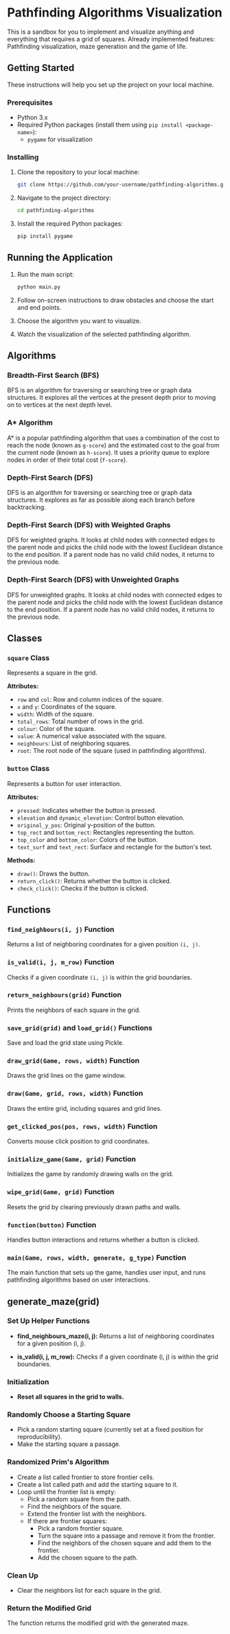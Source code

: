 # Pathfinding Algorithms Visualization

This is a sandbox for you to implement and visualize anything and everything that requires a grid of squares. Already implemented features: Pathfinding visualization, maze generation and the game of life.

## Getting Started

These instructions will help you set up the project on your local machine.

### Prerequisites

- Python 3.x
- Required Python packages (install them using `pip install <package-name>`):
  - `pygame` for visualization

### Installing

1. Clone the repository to your local machine:

    ```bash
    git clone https://github.com/your-username/pathfinding-algorithms.git
    ```

2. Navigate to the project directory:

    ```bash
    cd pathfinding-algorithms
    ```

3. Install the required Python packages:

    ```bash
    pip install pygame
    ```

## Running the Application

1. Run the main script:

    ```bash
    python main.py
    ```

2. Follow on-screen instructions to draw obstacles and choose the start and end points.

3. Choose the algorithm you want to visualize.

4. Watch the visualization of the selected pathfinding algorithm.

## Algorithms

### Breadth-First Search (BFS)

BFS is an algorithm for traversing or searching tree or graph data structures. It explores all the vertices at the present depth prior to moving on to vertices at the next depth level.

### A* Algorithm

A* is a popular pathfinding algorithm that uses a combination of the cost to reach the node (known as `g-score`) and the estimated cost to the goal from the current node (known as `h-score`). It uses a priority queue to explore nodes in order of their total cost (`f-score`).

### Depth-First Search (DFS)

DFS is an algorithm for traversing or searching tree or graph data structures. It explores as far as possible along each branch before backtracking.

### Depth-First Search (DFS) with Weighted Graphs

DFS for weighted graphs. It looks at child nodes with connected edges to the parent node and picks the child node with the lowest Euclidean distance to the end position. If a parent node has no valid child nodes, it returns to the previous node.

### Depth-First Search (DFS) with Unweighted Graphs

DFS for unweighted graphs. It looks at child nodes with connected edges to the parent node and picks the child node with the lowest Euclidean distance to the end position. If a parent node has no valid child nodes, it returns to the previous node.

## Classes

### `square` Class

Represents a square in the grid.

**Attributes:**
- `row` and `col`: Row and column indices of the square.
- `x` and `y`: Coordinates of the square.
- `width`: Width of the square.
- `total_rows`: Total number of rows in the grid.
- `colour`: Color of the square.
- `value`: A numerical value associated with the square.
- `neighbours`: List of neighboring squares.
- `root`: The root node of the square (used in pathfinding algorithms).

### `button` Class

Represents a button for user interaction.

**Attributes:**
- `pressed`: Indicates whether the button is pressed.
- `elevation` and `dynamic_elevation`: Control button elevation.
- `original_y_pos`: Original y-position of the button.
- `top_rect` and `bottom_rect`: Rectangles representing the button.
- `top_color` and `bottom_color`: Colors of the button.
- `text_surf` and `text_rect`: Surface and rectangle for the button's text.

**Methods:**
- `draw()`: Draws the button.
- `return_click()`: Returns whether the button is clicked.
- `check_click()`: Checks if the button is clicked.

## Functions

### `find_neighbours(i, j)` Function

Returns a list of neighboring coordinates for a given position `(i, j)`.

### `is_valid(i, j, m_row)` Function

Checks if a given coordinate `(i, j)` is within the grid boundaries.

### `return_neighbours(grid)` Function

Prints the neighbors of each square in the grid.

### `save_grid(grid)` and `load_grid()` Functions

Save and load the grid state using Pickle.

### `draw_grid(Game, rows, width)` Function

Draws the grid lines on the game window.

### `draw(Game, grid, rows, width)` Function

Draws the entire grid, including squares and grid lines.

### `get_clicked_pos(pos, rows, width)` Function

Converts mouse click position to grid coordinates.

### `initialize_game(Game, grid)` Function

Initializes the game by randomly drawing walls on the grid.

### `wipe_grid(Game, grid)` Function

Resets the grid by clearing previously drawn paths and walls.

### `function(button)` Function

Handles button interactions and returns whether a button is clicked.

### `main(Game, rows, width, generate, g_type)` Function

The main function that sets up the game, handles user input, and runs pathfinding algorithms based on user interactions.

## generate_maze(grid)

### Set Up Helper Functions

- **find_neighbours_maze(i, j):**
  Returns a list of neighboring coordinates for a given position (i, j).

- **is_valid(i, j, m_row):**
  Checks if a given coordinate (i, j) is within the grid boundaries.

### Initialization

- **Reset all squares in the grid to walls.**

### Randomly Choose a Starting Square

- Pick a random starting square (currently set at a fixed position for reproducibility).
- Make the starting square a passage.

### Randomized Prim's Algorithm

- Create a list called frontier to store frontier cells.
- Create a list called path and add the starting square to it.
- Loop until the frontier list is empty:
  - Pick a random square from the path.
  - Find the neighbors of the square.
  - Extend the frontier list with the neighbors.
  - If there are frontier squares:
    - Pick a random frontier square.
    - Turn the square into a passage and remove it from the frontier.
    - Find the neighbors of the chosen square and add them to the frontier.
    - Add the chosen square to the path.

### Clean Up

- Clear the neighbors list for each square in the grid.

### Return the Modified Grid

The function returns the modified grid with the generated maze.

